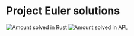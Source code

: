 # Project Euler solutions

![Amount solved in Rust](https://projecteuler.net/profile/Enzime.png)
![Amount solved in APL](https://projecteuler.net/profile/APLzime.png)
